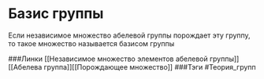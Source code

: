 # Базис группы
Если независимое множество абелевой группы порождает эту группу, то такое множество называется базисом группы

###Линки [[Независимое множество элементов абелевой группы]][[Абелева группа]][[Порождающее множество]]
###Тэги 
 #Теория_групп 